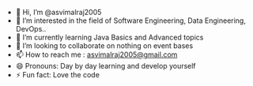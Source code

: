 - 👋 Hi, I’m @asvimalraj2005
- 👀 I’m interested in the field of Software Engineering, Data Engineering, DevOps..
- 🌱 I’m currently learning Java Basics and Advanced topics
- 💞️ I’m looking to collaborate on nothing on event bases
- 📫 How to reach me : asvimalraj2005@gmail.com  
- 😄 Pronouns: Day by day learning and develop yourself 
- ⚡ Fun fact: Love the code 

<!---
asvimalraj2005/asvimalraj2005 is a ✨ special ✨ repository because its `README.md` (this file) appears on your GitHub profile.
You can click the Preview link to take a look at your changes.
--->
